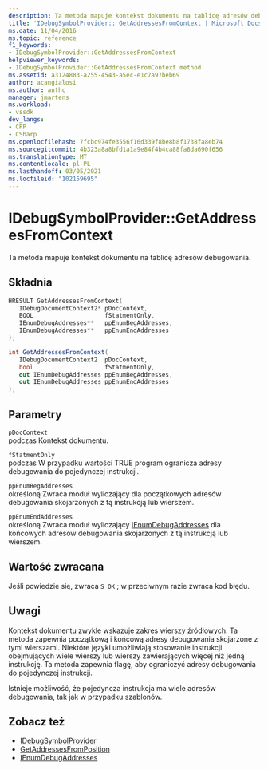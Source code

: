 ```yaml
---
description: Ta metoda mapuje kontekst dokumentu na tablicę adresów debugowania.
title: 'IDebugSymbolProvider:: GetAddressesFromContext | Microsoft Docs'
ms.date: 11/04/2016
ms.topic: reference
f1_keywords:
- IDebugSymbolProvider::GetAddressesFromContext
helpviewer_keywords:
- IDebugSymbolProvider::GetAddressesFromContext method
ms.assetid: a3124883-a255-4543-a5ec-e1c7a97beb69
author: acangialosi
ms.author: anthc
manager: jmartens
ms.workload:
- vssdk
dev_langs:
- CPP
- CSharp
ms.openlocfilehash: 7fcbc974fe3556f16d339f8be8b8f1738fa8eb74
ms.sourcegitcommit: 4b323a8a8bfd1a1a9e84f4b4ca88fa8da690f656
ms.translationtype: MT
ms.contentlocale: pl-PL
ms.lasthandoff: 03/05/2021
ms.locfileid: "102159695"
---
```

# <a name="idebugsymbolprovidergetaddressesfromcontext"></a>IDebugSymbolProvider::GetAddressesFromContext
Ta metoda mapuje kontekst dokumentu na tablicę adresów debugowania.

## <a name="syntax"></a>Składnia

```cpp
HRESULT GetAddressesFromContext( 
   IDebugDocumentContext2* pDocContext,
   BOOL                    fStatmentOnly,
   IEnumDebugAddresses**   ppEnumBegAddresses,
   IEnumDebugAddresses**   ppEnumEndAddresses
);
```

```csharp
int GetAddressesFromContext(
   IDebugDocumentContext2  pDocContext,
   bool                    fStatmentOnly,
   out IEnumDebugAddresses ppEnumBegAddresses,
   out IEnumDebugAddresses ppEnumEndAddresses
);
```

## <a name="parameters"></a>Parametry
`pDocContext`\
podczas Kontekst dokumentu.

`fStatmentOnly`\
podczas W przypadku wartości TRUE program ogranicza adresy debugowania do pojedynczej instrukcji.

`ppEnumBegAddresses`\
określoną Zwraca moduł wyliczający dla początkowych adresów debugowania skojarzonych z tą instrukcją lub wierszem.

`ppEnumEndAddresses`\
określoną Zwraca moduł wyliczający [IEnumDebugAddresses](../../../extensibility/debugger/reference/ienumdebugaddresses.md) dla końcowych adresów debugowania skojarzonych z tą instrukcją lub wierszem.

## <a name="return-value"></a>Wartość zwracana
 Jeśli powiedzie się, zwraca `S_OK` ; w przeciwnym razie zwraca kod błędu.

## <a name="remarks"></a>Uwagi
 Kontekst dokumentu zwykle wskazuje zakres wierszy źródłowych. Ta metoda zapewnia początkową i końcową adresy debugowania skojarzone z tymi wierszami. Niektóre języki umożliwiają stosowanie instrukcji obejmujących wiele wierszy lub wierszy zawierających więcej niż jedną instrukcję. Ta metoda zapewnia flagę, aby ograniczyć adresy debugowania do pojedynczej instrukcji.

 Istnieje możliwość, że pojedyncza instrukcja ma wiele adresów debugowania, tak jak w przypadku szablonów.

## <a name="see-also"></a>Zobacz też
- [IDebugSymbolProvider](../../../extensibility/debugger/reference/idebugsymbolprovider.md)
- [GetAddressesFromPosition](../../../extensibility/debugger/reference/idebugsymbolprovider-getaddressesfromposition.md)
- [IEnumDebugAddresses](../../../extensibility/debugger/reference/ienumdebugaddresses.md)
